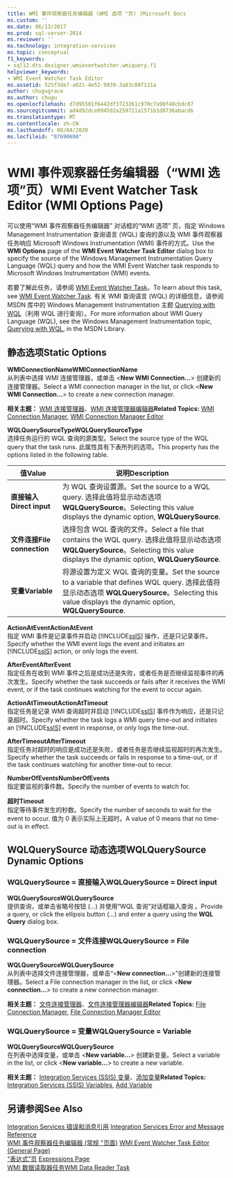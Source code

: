 ```yaml
---
title: WMI 事件观察器任务编辑器 (WMI 选项 "页) |Microsoft Docs
ms.custom: ''
ms.date: 06/13/2017
ms.prod: sql-server-2014
ms.reviewer: ''
ms.technology: integration-services
ms.topic: conceptual
f1_keywords:
- sql12.dts.designer.wmieventwatcher.wmiquery.f1
helpviewer_keywords:
- WMI Event Watcher Task Editor
ms.assetid: 525f3de7-a021-4e52-9939-3a83c88f131a
author: chugugrace
ms.author: chugu
ms.openlocfilehash: d7d95501f6442df3723261c970c7a90f48cbdc87
ms.sourcegitcommit: ad4d92dce894592a259721a1571b1d8736abacdb
ms.translationtype: MT
ms.contentlocale: zh-CN
ms.lasthandoff: 08/04/2020
ms.locfileid: "87690698"
---
```

# <a name="wmi-event-watcher-task-editor-wmi-options-page"></a><span data-ttu-id="137c6-102">WMI 事件观察器任务编辑器（“WMI 选项”页）</span><span class="sxs-lookup"><span data-stu-id="137c6-102">WMI Event Watcher Task Editor (WMI Options Page)</span></span>
  <span data-ttu-id="137c6-103">可以使用“WMI 事件观察器任务编辑器”  对话框的“WMI 选项”  页，指定 Windows Management Instrumentation 查询语言 (WQL) 查询的源以及 WMI 事件观察器任务响应 Microsoft Windows Instrumentation (WMI) 事件的方式。</span><span class="sxs-lookup"><span data-stu-id="137c6-103">Use the **WMI Options** page of the **WMI Event Watcher Task Editor** dialog box to specify the source of the Windows Management Instrumentation Query Language (WQL) query and how the WMI Event Watcher task responds to Microsoft Windows Instrumentation (WMI) events.</span></span>  
  
 <span data-ttu-id="137c6-104">若要了解此任务，请参阅 [WMI Event Watcher Task](control-flow/wmi-event-watcher-task.md)。</span><span class="sxs-lookup"><span data-stu-id="137c6-104">To learn about this task, see [WMI Event Watcher Task](control-flow/wmi-event-watcher-task.md).</span></span> <span data-ttu-id="137c6-105">有关 WMI 查询语言 (WQL) 的详细信息，请参阅 MSDN 库中的 Windows Management Instrumentation 主题 [Querying with WQL](https://go.microsoft.com/fwlink/?LinkId=79045)（利用 WQL 进行查询）。</span><span class="sxs-lookup"><span data-stu-id="137c6-105">For more information about WMI Query Language (WQL), see the Windows Management Instrumentation topic, [Querying with WQL](https://go.microsoft.com/fwlink/?LinkId=79045), in the MSDN Library.</span></span>  
  
## <a name="static-options"></a><span data-ttu-id="137c6-106">静态选项</span><span class="sxs-lookup"><span data-stu-id="137c6-106">Static Options</span></span>  
 <span data-ttu-id="137c6-107">**WMIConnectionName**</span><span class="sxs-lookup"><span data-stu-id="137c6-107">**WMIConnectionName**</span></span>  
 <span data-ttu-id="137c6-108">从列表中选择 WMI 连接管理器，或单击 \<**New WMI Connection...**> 创建新的连接管理器。</span><span class="sxs-lookup"><span data-stu-id="137c6-108">Select a WMI connection manager in the list, or click \<**New WMI Connection...**> to create a new connection manager.</span></span>  
  
 <span data-ttu-id="137c6-109">**相关主题：** [WMI 连接管理器](connection-manager/wmi-connection-manager.md)、[WMI 连接管理器编辑器](../../2014/integration-services/wmi-connection-manager-editor.md)</span><span class="sxs-lookup"><span data-stu-id="137c6-109">**Related Topics:** [WMI Connection Manager](connection-manager/wmi-connection-manager.md), [WMI Connection Manager Editor](../../2014/integration-services/wmi-connection-manager-editor.md)</span></span>  
  
 <span data-ttu-id="137c6-110">**WQLQuerySourceType**</span><span class="sxs-lookup"><span data-stu-id="137c6-110">**WQLQuerySourceType**</span></span>  
 <span data-ttu-id="137c6-111">选择任务运行的 WQL 查询的源类型。</span><span class="sxs-lookup"><span data-stu-id="137c6-111">Select the source type of the WQL query that the task runs.</span></span> <span data-ttu-id="137c6-112">此属性具有下表所列的选项。</span><span class="sxs-lookup"><span data-stu-id="137c6-112">This property has the options listed in the following table.</span></span>  
  
|<span data-ttu-id="137c6-113">值</span><span class="sxs-lookup"><span data-stu-id="137c6-113">Value</span></span>|<span data-ttu-id="137c6-114">说明</span><span class="sxs-lookup"><span data-stu-id="137c6-114">Description</span></span>|  
|-----------|-----------------|  
|<span data-ttu-id="137c6-115">**直接输入**</span><span class="sxs-lookup"><span data-stu-id="137c6-115">**Direct input**</span></span>|<span data-ttu-id="137c6-116">为 WQL 查询设置源。</span><span class="sxs-lookup"><span data-stu-id="137c6-116">Set the source to a WQL query.</span></span> <span data-ttu-id="137c6-117">选择此值将显示动态选项 **WQLQuerySource**。</span><span class="sxs-lookup"><span data-stu-id="137c6-117">Selecting this value displays the dynamic option, **WQLQuerySource**.</span></span>|  
|<span data-ttu-id="137c6-118">**文件连接**</span><span class="sxs-lookup"><span data-stu-id="137c6-118">**File connection**</span></span>|<span data-ttu-id="137c6-119">选择包含 WQL 查询的文件。</span><span class="sxs-lookup"><span data-stu-id="137c6-119">Select a file that contains the WQL query.</span></span> <span data-ttu-id="137c6-120">选择此值将显示动态选项 **WQLQuerySource**。</span><span class="sxs-lookup"><span data-stu-id="137c6-120">Selecting this value displays the dynamic option, **WQLQuerySource**.</span></span>|  
|<span data-ttu-id="137c6-121">**变量**</span><span class="sxs-lookup"><span data-stu-id="137c6-121">**Variable**</span></span>|<span data-ttu-id="137c6-122">将源设置为定义 WQL 查询的变量。</span><span class="sxs-lookup"><span data-stu-id="137c6-122">Set the source to a variable that defines WQL query.</span></span> <span data-ttu-id="137c6-123">选择此值将显示动态选项 **WQLQuerySource**。</span><span class="sxs-lookup"><span data-stu-id="137c6-123">Selecting this value displays the dynamic option, **WQLQuerySource**.</span></span>|  
  
 <span data-ttu-id="137c6-124">**ActionAtEvent**</span><span class="sxs-lookup"><span data-stu-id="137c6-124">**ActionAtEvent**</span></span>  
 <span data-ttu-id="137c6-125">指定 WMI 事件是记录事件并启动 [!INCLUDE[ssIS](../includes/ssis-md.md)] 操作，还是只记录事件。</span><span class="sxs-lookup"><span data-stu-id="137c6-125">Specify whether the WMI event logs the event and initiates an [!INCLUDE[ssIS](../includes/ssis-md.md)] action, or only logs the event.</span></span>  
  
 <span data-ttu-id="137c6-126">**AfterEvent**</span><span class="sxs-lookup"><span data-stu-id="137c6-126">**AfterEvent**</span></span>  
 <span data-ttu-id="137c6-127">指定任务在收到 WMI 事件之后是成功还是失败，或者任务是否继续监视事件的再次发生。</span><span class="sxs-lookup"><span data-stu-id="137c6-127">Specify whether the task succeeds or fails after it receives the WMI event, or if the task continues watching for the event to occur again.</span></span>  
  
 <span data-ttu-id="137c6-128">**ActionAtTimeout**</span><span class="sxs-lookup"><span data-stu-id="137c6-128">**ActionAtTimeout**</span></span>  
 <span data-ttu-id="137c6-129">指定任务是记录 WMI 查询超时并启动 [!INCLUDE[ssIS](../includes/ssis-md.md)] 事件作为响应，还是只记录超时。</span><span class="sxs-lookup"><span data-stu-id="137c6-129">Specify whether the task logs a WMI query time-out and initiates an [!INCLUDE[ssIS](../includes/ssis-md.md)] event in response, or only logs the time-out.</span></span>  
  
 <span data-ttu-id="137c6-130">**AfterTimeout**</span><span class="sxs-lookup"><span data-stu-id="137c6-130">**AfterTimeout**</span></span>  
 <span data-ttu-id="137c6-131">指定任务对超时的响应是成功还是失败，或者任务是否继续监视超时的再次发生。</span><span class="sxs-lookup"><span data-stu-id="137c6-131">Specify whether the task succeeds or fails in response to a time-out, or if the task continues watching for another time-out to recur.</span></span>  
  
 <span data-ttu-id="137c6-132">**NumberOfEvents**</span><span class="sxs-lookup"><span data-stu-id="137c6-132">**NumberOfEvents**</span></span>  
 <span data-ttu-id="137c6-133">指定要监视的事件数。</span><span class="sxs-lookup"><span data-stu-id="137c6-133">Specify the number of events to watch for.</span></span>  
  
 <span data-ttu-id="137c6-134">**超时**</span><span class="sxs-lookup"><span data-stu-id="137c6-134">**Timeout**</span></span>  
 <span data-ttu-id="137c6-135">指定等待事件发生的秒数。</span><span class="sxs-lookup"><span data-stu-id="137c6-135">Specify the number of seconds to wait for the event to occur.</span></span> <span data-ttu-id="137c6-136">值为 0 表示实际上无超时。</span><span class="sxs-lookup"><span data-stu-id="137c6-136">A value of 0 means that no time-out is in effect.</span></span>  
  
## <a name="wqlquerysource-dynamic-options"></a><span data-ttu-id="137c6-137">WQLQuerySource 动态选项</span><span class="sxs-lookup"><span data-stu-id="137c6-137">WQLQuerySource Dynamic Options</span></span>  
  
### <a name="wqlquerysource--direct-input"></a><span data-ttu-id="137c6-138">WQLQuerySource = 直接输入</span><span class="sxs-lookup"><span data-stu-id="137c6-138">WQLQuerySource = Direct input</span></span>  
 <span data-ttu-id="137c6-139">**WQLQuerySource**</span><span class="sxs-lookup"><span data-stu-id="137c6-139">**WQLQuerySource**</span></span>  
 <span data-ttu-id="137c6-140">提供查询，或单击省略号按钮 (...) 并使用“WQL 查询”对话框输入查询  。</span><span class="sxs-lookup"><span data-stu-id="137c6-140">Provide a query, or click the ellipsis button (...) and enter a query using the **WQL Query** dialog box.</span></span>  
  
### <a name="wqlquerysource--file-connection"></a><span data-ttu-id="137c6-141">WQLQuerySource = 文件连接</span><span class="sxs-lookup"><span data-stu-id="137c6-141">WQLQuerySource = File connection</span></span>  
 <span data-ttu-id="137c6-142">**WQLQuerySource**</span><span class="sxs-lookup"><span data-stu-id="137c6-142">**WQLQuerySource**</span></span>  
 <span data-ttu-id="137c6-143">从列表中选择文件连接管理器，或单击“\<**New connection...**>”创建新的连接管理器。</span><span class="sxs-lookup"><span data-stu-id="137c6-143">Select a File connection manager in the list, or click \<**New connection...**> to create a new connection manager.</span></span>  
  
 <span data-ttu-id="137c6-144">**相关主题：** [文件连接管理器](connection-manager/file-connection-manager.md)、[文件连接管理器编辑器](../../2014/integration-services/file-connection-manager-editor.md)</span><span class="sxs-lookup"><span data-stu-id="137c6-144">**Related Topics:** [File Connection Manager](connection-manager/file-connection-manager.md), [File Connection Manager Editor](../../2014/integration-services/file-connection-manager-editor.md)</span></span>  
  
### <a name="wqlquerysource--variable"></a><span data-ttu-id="137c6-145">WQLQuerySource = 变量</span><span class="sxs-lookup"><span data-stu-id="137c6-145">WQLQuerySource = Variable</span></span>  
 <span data-ttu-id="137c6-146">**WQLQuerySource**</span><span class="sxs-lookup"><span data-stu-id="137c6-146">**WQLQuerySource**</span></span>  
 <span data-ttu-id="137c6-147">在列表中选择变量，或单击 \<**New variable...**> 创建新变量。</span><span class="sxs-lookup"><span data-stu-id="137c6-147">Select a variable in the list, or click \<**New variable...**> to create a new variable.</span></span>  
  
 <span data-ttu-id="137c6-148">**相关主题：** [Integration Services &#40;SSIS&#41; 变量](integration-services-ssis-variables.md)、[添加变量](../../2014/integration-services/add-variable.md)</span><span class="sxs-lookup"><span data-stu-id="137c6-148">**Related Topics:** [Integration Services &#40;SSIS&#41; Variables](integration-services-ssis-variables.md), [Add Variable](../../2014/integration-services/add-variable.md)</span></span>  
  
## <a name="see-also"></a><span data-ttu-id="137c6-149">另请参阅</span><span class="sxs-lookup"><span data-stu-id="137c6-149">See Also</span></span>  
 <span data-ttu-id="137c6-150">[Integration Services 错误和消息引用](../../2014/integration-services/integration-services-error-and-message-reference.md) </span><span class="sxs-lookup"><span data-stu-id="137c6-150">[Integration Services Error and Message Reference](../../2014/integration-services/integration-services-error-and-message-reference.md) </span></span>  
 <span data-ttu-id="137c6-151">[WMI 事件观察器任务编辑器 &#40;常规 "页面&#41;](general-page-of-integration-services-designers-options.md) </span><span class="sxs-lookup"><span data-stu-id="137c6-151">[WMI Event Watcher Task Editor &#40;General Page&#41;](general-page-of-integration-services-designers-options.md) </span></span>  
 <span data-ttu-id="137c6-152">[“表达式”页](expressions/expressions-page.md) </span><span class="sxs-lookup"><span data-stu-id="137c6-152">[Expressions Page](expressions/expressions-page.md) </span></span>  
 [<span data-ttu-id="137c6-153">WMI 数据读取器任务</span><span class="sxs-lookup"><span data-stu-id="137c6-153">WMI Data Reader Task</span></span>](control-flow/wmi-data-reader-task.md)  
  
  
